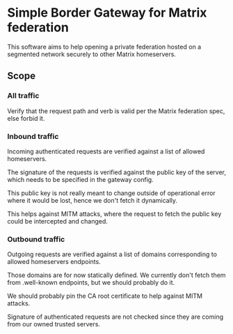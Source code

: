 # Simple Border Gateway for Matrix federation

This software aims to help opening a private federation hosted on a segmented network securely to other Matrix homeservers.

## Scope

### All traffic

Verify that the request path and verb is valid per the Matrix federation spec, else forbid it.

### Inbound traffic

Incoming authenticated requests are verified against a list of allowed homeservers.

The signature of the requests is verified against the public key of the server, which needs to be specified in the gateway config.

This public key is not really meant to change outside of operational error where it would be lost, hence we don't fetch it dynamically.

This helps against MITM attacks, where the request to fetch the public key could be intercepted and changed.

### Outbound traffic

Outgoing requests are verified against a list of domains corresponding to allowed homeservers endpoints.

Those domains are for now statically defined. We currently don't fetch them from .well-known endpoints,
but we should probably do it.

We should probably pin the CA root certificate to help against MITM attacks.

Signature of authenticated requests are not checked since they are coming from our owned trusted servers.
